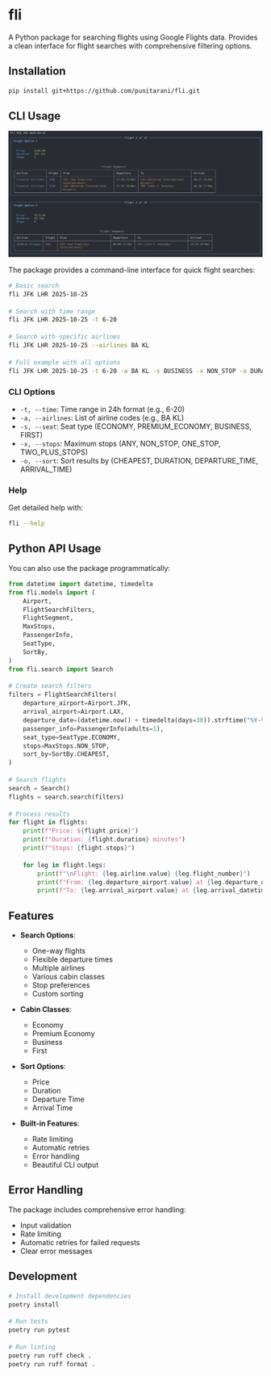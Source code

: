 # fli

A Python package for searching flights using Google Flights data. Provides a clean interface for flight searches with
comprehensive filtering options.

## Installation

```bash
pip install git+https://github.com/punitarani/fli.git
```

## CLI Usage

[![CLI Demo](data/cli-demo.png)](data/cli-demo.png)

The package provides a command-line interface for quick flight searches:

```bash
# Basic search
fli JFK LHR 2025-10-25

# Search with time range
fli JFK LHR 2025-10-25 -t 6-20

# Search with specific airlines
fli JFK LHR 2025-10-25 --airlines BA KL

# Full example with all options
fli JFK LHR 2025-10-25 -t 6-20 -a BA KL -s BUSINESS -x NON_STOP -o DURATION
```

### CLI Options

- `-t, --time`: Time range in 24h format (e.g., 6-20)
- `-a, --airlines`: List of airline codes (e.g., BA KL)
- `-s, --seat`: Seat type (ECONOMY, PREMIUM_ECONOMY, BUSINESS, FIRST)
- `-x, --stops`: Maximum stops (ANY, NON_STOP, ONE_STOP, TWO_PLUS_STOPS)
- `-o, --sort`: Sort results by (CHEAPEST, DURATION, DEPARTURE_TIME, ARRIVAL_TIME)

### Help

Get detailed help with:

```bash
fli --help
```

## Python API Usage

You can also use the package programmatically:

```python
from datetime import datetime, timedelta
from fli.models import (
    Airport,
    FlightSearchFilters,
    FlightSegment,
    MaxStops,
    PassengerInfo,
    SeatType,
    SortBy,
)
from fli.search import Search

# Create search filters
filters = FlightSearchFilters(
    departure_airport=Airport.JFK,
    arrival_airport=Airport.LAX,
    departure_date=(datetime.now() + timedelta(days=30)).strftime("%Y-%m-%d"),
    passenger_info=PassengerInfo(adults=1),
    seat_type=SeatType.ECONOMY,
    stops=MaxStops.NON_STOP,
    sort_by=SortBy.CHEAPEST,
)

# Search flights
search = Search()
flights = search.search(filters)

# Process results
for flight in flights:
    print(f"Price: ${flight.price}")
    print(f"Duration: {flight.duration} minutes")
    print(f"Stops: {flight.stops}")

    for leg in flight.legs:
        print(f"\nFlight: {leg.airline.value} {leg.flight_number}")
        print(f"From: {leg.departure_airport.value} at {leg.departure_datetime}")
        print(f"To: {leg.arrival_airport.value} at {leg.arrival_datetime}")
```

## Features

- **Search Options**:
    - One-way flights
    - Flexible departure times
    - Multiple airlines
    - Various cabin classes
    - Stop preferences
    - Custom sorting

- **Cabin Classes**:
    - Economy
    - Premium Economy
    - Business
    - First

- **Sort Options**:
    - Price
    - Duration
    - Departure Time
    - Arrival Time

- **Built-in Features**:
    - Rate limiting
    - Automatic retries
    - Error handling
    - Beautiful CLI output

## Error Handling

The package includes comprehensive error handling:

- Input validation
- Rate limiting
- Automatic retries for failed requests
- Clear error messages

## Development

```bash
# Install development dependencies
poetry install

# Run tests
poetry run pytest

# Run linting
poetry run ruff check .
poetry run ruff format .
```
